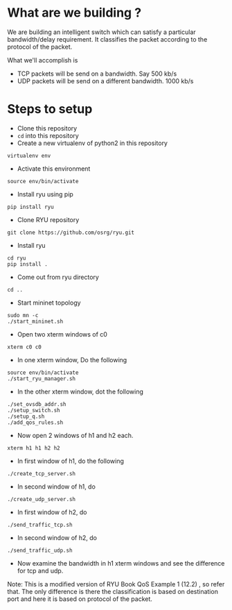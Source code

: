 # What are we building ?
We are building an intelligent switch which can satisfy a particular bandwidth/delay requirement. It classifies the packet according to the protocol of the packet.

What we'll accomplish is 
- TCP packets will be send on a bandwidth. Say 500 kb/s
- UDP packets will be send on a different bandwidth. 1000 kb/s

# Steps to setup
- Clone this repository
- `cd` into this repository
- Create a new virtualenv of python2 in this repository
```
virtualenv env
```
- Activate this environment
```
source env/bin/activate
```
- Install ryu using pip
```
pip install ryu
```
- Clone RYU repository
```
git clone https://github.com/osrg/ryu.git
```
- Install ryu
```
cd ryu
pip install .
```
- Come out from ryu directory
```
cd ..
```
- Start mininet topology
```
sudo mn -c
./start_mininet.sh
```
- Open two xterm windows of c0
```
xterm c0 c0 
```
- In one xterm window, Do the following
```
source env/bin/activate
./start_ryu_manager.sh
```
- In the other xterm window, dot the following
```
./set_ovsdb_addr.sh
./setup_switch.sh
./setup_q.sh
./add_qos_rules.sh
```
- Now open 2 windows of h1 and h2 each.
```
xterm h1 h1 h2 h2
```
- In first window of h1, do the following
```
./create_tcp_server.sh
```
- In second window of h1, do
```
./create_udp_server.sh
```
- In first window of h2, do
```
./send_traffic_tcp.sh
```
- In second window of h2, do
```
./send_traffic_udp.sh
```
- Now examine the bandwidth in h1 xterm windows and see the difference for tcp and udp.

Note: This is a modified version of RYU Book QoS Example 1 (12.2) , so refer that. The only difference is there the classification is based on destination port and here it is based on protocol of the packet.
